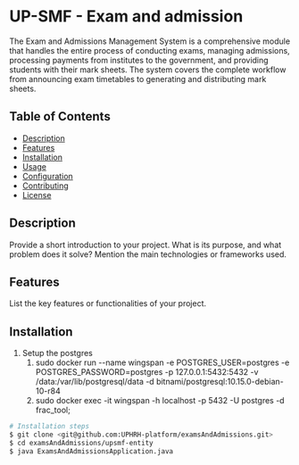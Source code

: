 # UP-SMF - Exam and admission

The Exam and Admissions Management System is a comprehensive module that handles the entire process of conducting exams, managing admissions, processing payments from institutes to the government, and providing students with their mark sheets. The system covers the complete workflow from announcing exam timetables to generating and distributing mark sheets.


## Table of Contents

- [Description](#description)
- [Features](#features)
- [Installation](#installation)
- [Usage](#usage)
- [Configuration](#configuration)
- [Contributing](#contributing)
- [License](#license)

## Description

Provide a short introduction to your project. What is its purpose, and what problem does it solve? Mention the main technologies or frameworks used.

## Features

List the key features or functionalities of your project.

## Installation

1. Setup the postgres 
   1. sudo docker run --name wingspan -e POSTGRES_USER=postgres -e POSTGRES_PASSWORD=postgres -p 127.0.0.1:5432:5432 -v /data:/var/lib/postgresql/data -d bitnami/postgresql:10.15.0-debian-10-r84
   2. sudo docker exec -it wingspan -h localhost -p 5432 -U postgres -d frac_tool; 

```bash
# Installation steps
$ git clone <git@github.com:UPHRH-platform/examsAndAdmissions.git>
$ cd examsAndAdmissions/upsmf-entity
$ java ExamsAndAdmissionsApplication.java
